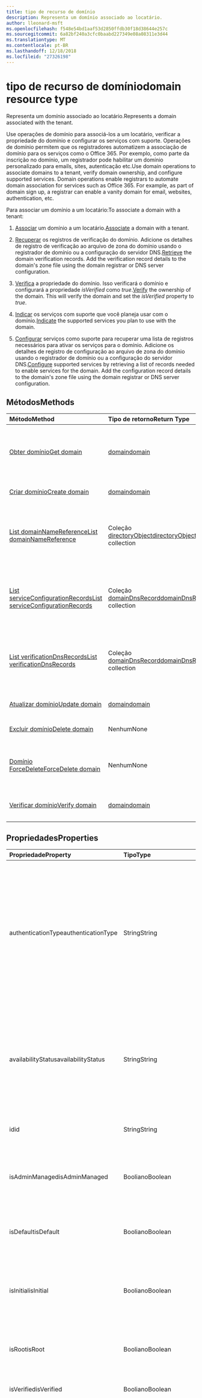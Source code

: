 ```yaml
---
title: tipo de recurso de domínio
description: Representa um domínio associado ao locatário.
author: lleonard-msft
ms.openlocfilehash: f548e54bd1aaf53d2850ffdb30f18d38644e257c
ms.sourcegitcommit: 6a82bf240a3cfc0baabd227349e08a08311e3d44
ms.translationtype: MT
ms.contentlocale: pt-BR
ms.lasthandoff: 12/18/2018
ms.locfileid: "27326198"
---
```

# <a name="domain-resource-type"></a><span data-ttu-id="12a6a-103">tipo de recurso de domínio</span><span class="sxs-lookup"><span data-stu-id="12a6a-103">domain resource type</span></span>

<span data-ttu-id="12a6a-104">Representa um domínio associado ao locatário.</span><span class="sxs-lookup"><span data-stu-id="12a6a-104">Represents a domain associated with the tenant.</span></span>

<span data-ttu-id="12a6a-p101">Use operações de domínio para associá-los a um locatário, verificar a propriedade do domínio e configurar os serviços com suporte.  Operações de domínio permitem que os registradores automatizem a associação de domínio para os serviços como o Office 365. Por exemplo, como parte da inscrição no domínio, um registrador pode habilitar um domínio personalizado para emails, sites, autenticação etc.</span><span class="sxs-lookup"><span data-stu-id="12a6a-p101">Use domain operations to associate domains to a tenant, verify domain ownership, and configure supported services.  Domain operations enable registrars to automate domain association for services such as Office 365. For example, as part of domain sign up, a registrar can enable a vanity domain for email, websites, authentication, etc.</span></span>

<span data-ttu-id="12a6a-108">Para associar um domínio a um locatário:</span><span class="sxs-lookup"><span data-stu-id="12a6a-108">To associate a domain with a tenant:</span></span>

1. <span data-ttu-id="12a6a-109">[Associar](../api/domain-post-domains.md) um domínio a um locatário.</span><span class="sxs-lookup"><span data-stu-id="12a6a-109">[Associate](../api/domain-post-domains.md) a domain with a tenant.</span></span>

2. <span data-ttu-id="12a6a-p102">[Recuperar](../api/domain-list-verificationdnsrecords.md) os registros de verificação do domínio. Adicione os detalhes de registro de verificação ao arquivo de zona do domínio usando o registrador de domínio ou a configuração do servidor DNS.</span><span class="sxs-lookup"><span data-stu-id="12a6a-p102">[Retrieve](../api/domain-list-verificationdnsrecords.md) the domain verification records. Add the verification record details to the domain's zone file using the domain registrar or DNS server configuration.</span></span>

3. <span data-ttu-id="12a6a-p103">[Verifica](../api/domain-verify.md) a propriedade do domínio. Isso verificará o domínio e configurará a propriedade *isVerified* como *true*.</span><span class="sxs-lookup"><span data-stu-id="12a6a-p103">[Verify](../api/domain-verify.md) the ownership of the domain. This will verify the domain and set the *isVerified* property to *true*.</span></span>

4. <span data-ttu-id="12a6a-114">[Indicar](../api/domain-update.md) os serviços com suporte que você planeja usar com o domínio.</span><span class="sxs-lookup"><span data-stu-id="12a6a-114">[Indicate](../api/domain-update.md) the supported services you plan to use with the domain.</span></span>

5. <span data-ttu-id="12a6a-p104">[Configurar](../api/domain-list-serviceconfigurationrecords.md) serviços como suporte para recuperar uma lista de registros necessários para ativar os serviços para o domínio. Adicione os detalhes de registro de configuração ao arquivo de zona do domínio usando o registrador de domínio ou a configuração do servidor DNS.</span><span class="sxs-lookup"><span data-stu-id="12a6a-p104">[Configure](../api/domain-list-serviceconfigurationrecords.md) supported services by retrieving a list of records needed to enable services for the domain. Add the configuration record details to the domain's zone file using the domain registrar or DNS server configuration.</span></span>

## <a name="methods"></a><span data-ttu-id="12a6a-117">Métodos</span><span class="sxs-lookup"><span data-stu-id="12a6a-117">Methods</span></span>

| <span data-ttu-id="12a6a-118">Método</span><span class="sxs-lookup"><span data-stu-id="12a6a-118">Method</span></span>   | <span data-ttu-id="12a6a-119">Tipo de retorno</span><span class="sxs-lookup"><span data-stu-id="12a6a-119">Return Type</span></span> |<span data-ttu-id="12a6a-120">Descrição</span><span class="sxs-lookup"><span data-stu-id="12a6a-120">Description</span></span>|
|:---------------|:--------|:----------|
|[<span data-ttu-id="12a6a-121">Obter domínio</span><span class="sxs-lookup"><span data-stu-id="12a6a-121">Get domain</span></span>](../api/domain-get.md) | [<span data-ttu-id="12a6a-122">domain</span><span class="sxs-lookup"><span data-stu-id="12a6a-122">domain</span></span>](domain.md) | <span data-ttu-id="12a6a-123">Leia as propriedades e os relacionamentos de um objeto de domínio.</span><span class="sxs-lookup"><span data-stu-id="12a6a-123">Read properties and relationships of a domain object.</span></span>|
|[<span data-ttu-id="12a6a-124">Criar domínio</span><span class="sxs-lookup"><span data-stu-id="12a6a-124">Create domain</span></span>](../api/domain-post-domains.md) | [<span data-ttu-id="12a6a-125">domain</span><span class="sxs-lookup"><span data-stu-id="12a6a-125">domain</span></span>](domain.md) | <span data-ttu-id="12a6a-126">Adiciona um domínio ao inquilino.</span><span class="sxs-lookup"><span data-stu-id="12a6a-126">Adds a domain to the tenant.</span></span> |
|[<span data-ttu-id="12a6a-127">List domainNameReference</span><span class="sxs-lookup"><span data-stu-id="12a6a-127">List domainNameReference</span></span>](../api/domain-list-domainnamereferences.md) |<span data-ttu-id="12a6a-128">Coleção [directoryObject](directoryobject.md)</span><span class="sxs-lookup"><span data-stu-id="12a6a-128">[directoryObject](directoryobject.md) collection</span></span>| <span data-ttu-id="12a6a-129">Recupere uma lista de objetos de diretório com uma referência ao domínio.</span><span class="sxs-lookup"><span data-stu-id="12a6a-129">Retrieve a list of directory objects with a reference to the domain.</span></span>|
|[<span data-ttu-id="12a6a-130">List serviceConfigurationRecords</span><span class="sxs-lookup"><span data-stu-id="12a6a-130">List serviceConfigurationRecords</span></span>](../api/domain-list-serviceconfigurationrecords.md) |<span data-ttu-id="12a6a-131">Coleção [domainDnsRecord](domaindnsrecord.md)</span><span class="sxs-lookup"><span data-stu-id="12a6a-131">[domainDnsRecord](domaindnsrecord.md) collection</span></span>|  <span data-ttu-id="12a6a-132">Recupere uma lista dos registros DNS do domínio para configuração de domínio.</span><span class="sxs-lookup"><span data-stu-id="12a6a-132">Retrieve a list of domain DNS records for domain configuration.</span></span>|
|[<span data-ttu-id="12a6a-133">List verificationDnsRecords</span><span class="sxs-lookup"><span data-stu-id="12a6a-133">List verificationDnsRecords</span></span>](../api/domain-list-verificationdnsrecords.md) |<span data-ttu-id="12a6a-134">Coleção [domainDnsRecord](domaindnsrecord.md)</span><span class="sxs-lookup"><span data-stu-id="12a6a-134">[domainDnsRecord](domaindnsrecord.md) collection</span></span>|  <span data-ttu-id="12a6a-135">Recupere uma lista dos registros DNS do domínio para verificação de domínio.</span><span class="sxs-lookup"><span data-stu-id="12a6a-135">Retrieve a list of domain DNS records for domain verification.</span></span>|
|[<span data-ttu-id="12a6a-136">Atualizar domínio</span><span class="sxs-lookup"><span data-stu-id="12a6a-136">Update domain</span></span>](../api/domain-update.md) | [<span data-ttu-id="12a6a-137">domain</span><span class="sxs-lookup"><span data-stu-id="12a6a-137">domain</span></span>](domain.md) |<span data-ttu-id="12a6a-138">Atualiza um domínio.</span><span class="sxs-lookup"><span data-stu-id="12a6a-138">Updates a domain.</span></span>|
|[<span data-ttu-id="12a6a-139">Excluir domínio</span><span class="sxs-lookup"><span data-stu-id="12a6a-139">Delete domain</span></span>](../api/domain-delete.md) | <span data-ttu-id="12a6a-140">Nenhum</span><span class="sxs-lookup"><span data-stu-id="12a6a-140">None</span></span> |<span data-ttu-id="12a6a-141">Exclui um domínio.</span><span class="sxs-lookup"><span data-stu-id="12a6a-141">Deletes a domain.</span></span>|
|[<span data-ttu-id="12a6a-142">Domínio ForceDelete</span><span class="sxs-lookup"><span data-stu-id="12a6a-142">ForceDelete domain</span></span>](../api/domain-forcedelete.md)|<span data-ttu-id="12a6a-143">Nenhum</span><span class="sxs-lookup"><span data-stu-id="12a6a-143">None</span></span>|<span data-ttu-id="12a6a-144">Exclui um domínio usando uma operação assíncrona.</span><span class="sxs-lookup"><span data-stu-id="12a6a-144">Deletes a domain using an asynchronous operation.</span></span>|
|[<span data-ttu-id="12a6a-145">Verificar domínio</span><span class="sxs-lookup"><span data-stu-id="12a6a-145">Verify domain</span></span>](../api/domain-verify.md)|[<span data-ttu-id="12a6a-146">domain</span><span class="sxs-lookup"><span data-stu-id="12a6a-146">domain</span></span>](domain.md)|<span data-ttu-id="12a6a-147">Valida a propriedade do domínio.</span><span class="sxs-lookup"><span data-stu-id="12a6a-147">Validates the ownership of the domain.</span></span>|

## <a name="properties"></a><span data-ttu-id="12a6a-148">Propriedades</span><span class="sxs-lookup"><span data-stu-id="12a6a-148">Properties</span></span>

| <span data-ttu-id="12a6a-149">Propriedade</span><span class="sxs-lookup"><span data-stu-id="12a6a-149">Property</span></span>   | <span data-ttu-id="12a6a-150">Tipo</span><span class="sxs-lookup"><span data-stu-id="12a6a-150">Type</span></span> | <span data-ttu-id="12a6a-151">Descrição</span><span class="sxs-lookup"><span data-stu-id="12a6a-151">Description</span></span> |
|:---------------|:--------|:----------|
|<span data-ttu-id="12a6a-152">authenticationType</span><span class="sxs-lookup"><span data-stu-id="12a6a-152">authenticationType</span></span>|<span data-ttu-id="12a6a-153">String</span><span class="sxs-lookup"><span data-stu-id="12a6a-153">String</span></span>| <span data-ttu-id="12a6a-p105">Indica o tipo de autenticação configurado para o domínio. O valor será *Gerenciado* ou *Federado*.</span><span class="sxs-lookup"><span data-stu-id="12a6a-p105">Indicates the configured authentication type for the domain. The value is either *Managed* or *Federated*.</span></span><br> <span data-ttu-id="12a6a-156">*Gerenciado* indica um domínio gerenciado em nuvem, no qual o Azure AD realiza autenticação do usuário.</span><span class="sxs-lookup"><span data-stu-id="12a6a-156">*Managed* indicates a cloud managed domain where Azure AD performs user authentication.</span></span><br><span data-ttu-id="12a6a-p106">*Federada* indica que a autenticação é federada com um provedor de identidade como o Active Directory do locatário no local pelos Serviços de Federação do Active Directory. Não anulável</span><span class="sxs-lookup"><span data-stu-id="12a6a-p106">*Federated* indicates authentication is federated with an identity provider such as the tenant's on-premises Active Directory via Active Directory Federation Services. Not nullable</span></span> |
|<span data-ttu-id="12a6a-159">availabilityStatus</span><span class="sxs-lookup"><span data-stu-id="12a6a-159">availabilityStatus</span></span>|<span data-ttu-id="12a6a-160">String</span><span class="sxs-lookup"><span data-stu-id="12a6a-160">String</span></span>| <span data-ttu-id="12a6a-p107">Essa propriedade é sempre nula, exceto quando a ação [verify](../api/domain-verify.md) é usada. Quando a ação [verify](../api/domain-verify.md) é usada, uma entidade **domain** é retornada na resposta. A propriedade **availabilityStatus** da entidade **domain** na resposta é *AvailableImmediately* ou *EmailVerifiedDomainTakeoverScheduled*.</span><span class="sxs-lookup"><span data-stu-id="12a6a-p107">This property is always null except when the [verify](../api/domain-verify.md) action is used. When the [verify](../api/domain-verify.md) action is used, a **domain** entity is returned in the response. The **availabilityStatus** property of the **domain** entity in the response is either *AvailableImmediately* or *EmailVerifiedDomainTakeoverScheduled*.</span></span>|
|<span data-ttu-id="12a6a-164">id</span><span class="sxs-lookup"><span data-stu-id="12a6a-164">id</span></span>|<span data-ttu-id="12a6a-165">String</span><span class="sxs-lookup"><span data-stu-id="12a6a-165">String</span></span>| <span data-ttu-id="12a6a-p108">O nome totalmente qualificado do domínio. Chave, imutável, não anulável, exclusivo</span><span class="sxs-lookup"><span data-stu-id="12a6a-p108">The fully qualified name of the domain. Key, immutable, not nullable, unique</span></span> |
|<span data-ttu-id="12a6a-168">isAdminManaged</span><span class="sxs-lookup"><span data-stu-id="12a6a-168">isAdminManaged</span></span>|<span data-ttu-id="12a6a-169">Booliano</span><span class="sxs-lookup"><span data-stu-id="12a6a-169">Boolean</span></span>| <span data-ttu-id="12a6a-p109">O valor da propriedade será false se o gerenciamento de registro DNS do domínio foi delegado para o Office 365. Caso contrário, o valor é verdadeiro. Não anulável</span><span class="sxs-lookup"><span data-stu-id="12a6a-p109">The value of the property is false if the DNS record management of the domain has been delegated to Office 365. Otherwise, the value is true. Not nullable</span></span> |
|<span data-ttu-id="12a6a-173">isDefault</span><span class="sxs-lookup"><span data-stu-id="12a6a-173">isDefault</span></span>|<span data-ttu-id="12a6a-174">Booliano</span><span class="sxs-lookup"><span data-stu-id="12a6a-174">Boolean</span></span>| <span data-ttu-id="12a6a-p110">True se este é o domínio padrão usado para a criação de usuário. Há apenas um domínio padrão por empresa. Não anulável</span><span class="sxs-lookup"><span data-stu-id="12a6a-p110">True if this is the default domain that is used for user creation. There is only one default domain per company. Not nullable</span></span> |
|<span data-ttu-id="12a6a-178">isInitial</span><span class="sxs-lookup"><span data-stu-id="12a6a-178">isInitial</span></span>|<span data-ttu-id="12a6a-179">Booliano</span><span class="sxs-lookup"><span data-stu-id="12a6a-179">Boolean</span></span>| <span data-ttu-id="12a6a-p111">True se este é o domínio inicial criado pelo Microsoft Online Services (nomedaempresa.onmicrosoft.com). Há apenas um domínio inicial por empresa. Não anulável</span><span class="sxs-lookup"><span data-stu-id="12a6a-p111">True if this is the initial domain created by Microsoft Online Services (companyname.onmicrosoft.com). There is only one initial domain per company. Not nullable</span></span> |
|<span data-ttu-id="12a6a-183">isRoot</span><span class="sxs-lookup"><span data-stu-id="12a6a-183">isRoot</span></span>|<span data-ttu-id="12a6a-184">Booliano</span><span class="sxs-lookup"><span data-stu-id="12a6a-184">Boolean</span></span>| <span data-ttu-id="12a6a-p112">True se o domínio é um domínio raiz verificado. Caso contrário, false se o domínio é um subdomínio ou não verificado. Não anulável</span><span class="sxs-lookup"><span data-stu-id="12a6a-p112">True if the domain is a verified root domain. Otherwise, false if the domain is a subdomain or unverified. Not nullable</span></span> |
|<span data-ttu-id="12a6a-188">isVerified</span><span class="sxs-lookup"><span data-stu-id="12a6a-188">isVerified</span></span>|<span data-ttu-id="12a6a-189">Booliano</span><span class="sxs-lookup"><span data-stu-id="12a6a-189">Boolean</span></span>| <span data-ttu-id="12a6a-p113">True se o domínio tiver concluído a verificação de propriedade de domínio. Não anulável</span><span class="sxs-lookup"><span data-stu-id="12a6a-p113">True if the domain has completed domain ownership verification. Not nullable</span></span> |
|<span data-ttu-id="12a6a-192">supportedServices</span><span class="sxs-lookup"><span data-stu-id="12a6a-192">supportedServices</span></span>|<span data-ttu-id="12a6a-193">Coleção de cadeias de caracteres</span><span class="sxs-lookup"><span data-stu-id="12a6a-193">String collection</span></span>| <span data-ttu-id="12a6a-194">Os recursos atribuídos ao domínio.</span><span class="sxs-lookup"><span data-stu-id="12a6a-194">The capabilities assigned to the domain.</span></span><br><br><span data-ttu-id="12a6a-195">Podem incluir 0, 1 ou mais dos seguintes valores: *Email*, *Sharepoint*, *EmailInternalRelayOnly*, *OfficeCommunicationsOnline*, *SharePointDefaultDomain*, *FullRedelegation*, *SharePointPublic*, *OrgIdAuthentication*, *Yammer*, *Intune*</span><span class="sxs-lookup"><span data-stu-id="12a6a-195">Can include 0, 1 or more of following values: *Email*, *Sharepoint*, *EmailInternalRelayOnly*, *OfficeCommunicationsOnline*, *SharePointDefaultDomain*, *FullRedelegation*, *SharePointPublic*, *OrgIdAuthentication*, *Yammer*, *Intune*</span></span><br><br> <span data-ttu-id="12a6a-196">Os valores que você pode adicionar ou remover usando a API do Graph incluem: *Email*, *OfficeCommunicationsOnline*, *Yammer*</span><span class="sxs-lookup"><span data-stu-id="12a6a-196">The values which you can add/remove using Graph API include: *Email*, *OfficeCommunicationsOnline*, *Yammer*</span></span><br><span data-ttu-id="12a6a-197">Não anulável</span><span class="sxs-lookup"><span data-stu-id="12a6a-197">Not nullable</span></span>|
|<span data-ttu-id="12a6a-198">estado</span><span class="sxs-lookup"><span data-stu-id="12a6a-198">state</span></span>|[<span data-ttu-id="12a6a-199">domainState</span><span class="sxs-lookup"><span data-stu-id="12a6a-199">domainState</span></span>](domainstate.md)| <span data-ttu-id="12a6a-200">Status de operações assíncronas agendadas em um domínio.</span><span class="sxs-lookup"><span data-stu-id="12a6a-200">Status of asynchronous operations scheduled for the domain.</span></span> |

## <a name="relationships"></a><span data-ttu-id="12a6a-201">Relações</span><span class="sxs-lookup"><span data-stu-id="12a6a-201">Relationships</span></span>

<span data-ttu-id="12a6a-p114">As relações entre um domínio e outros objetos no diretório como seus registros de verificação e de configuração de serviço expostas por meio de propriedades de navegação. Você pode ler essas relações ao direcionar essas propriedades de navegação em suas solicitações.</span><span class="sxs-lookup"><span data-stu-id="12a6a-p114">Relationships between a domain and other objects in the directory such as its verification records and service configuration records are exposed through navigation properties. You can read these relationships by targeting these navigation properties in your requests.</span></span>

| <span data-ttu-id="12a6a-204">Relação</span><span class="sxs-lookup"><span data-stu-id="12a6a-204">Relationship</span></span> | <span data-ttu-id="12a6a-205">Tipo</span><span class="sxs-lookup"><span data-stu-id="12a6a-205">Type</span></span> |<span data-ttu-id="12a6a-206">Descrição</span><span class="sxs-lookup"><span data-stu-id="12a6a-206">Description</span></span>|
|:---------------|:--------|:----------|
|<span data-ttu-id="12a6a-207">domainNameReferences</span><span class="sxs-lookup"><span data-stu-id="12a6a-207">domainNameReferences</span></span>|<span data-ttu-id="12a6a-208">Coleção [directoryObject](directoryobject.md)</span><span class="sxs-lookup"><span data-stu-id="12a6a-208">[directoryObject](directoryobject.md) collection</span></span>| <span data-ttu-id="12a6a-209">Somente leitura, Anulável</span><span class="sxs-lookup"><span data-stu-id="12a6a-209">Read-only, Nullable</span></span>|
|<span data-ttu-id="12a6a-210">serviceConfigurationRecords</span><span class="sxs-lookup"><span data-stu-id="12a6a-210">serviceConfigurationRecords</span></span>|<span data-ttu-id="12a6a-211">Coleção [domainDnsRecord](domaindnsrecord.md)</span><span class="sxs-lookup"><span data-stu-id="12a6a-211">[domainDnsRecord](domaindnsrecord.md) collection</span></span>| <span data-ttu-id="12a6a-212">Os registros DNS que o cliente adiciona ao arquivo de zona DNS do domínio antes que o domínio possa ser usado pelo Microsoft Online Services.</span><span class="sxs-lookup"><span data-stu-id="12a6a-212">DNS records the customer adds to the DNS zone file of the domain before the domain can be used by Microsoft Online services.</span></span><br><span data-ttu-id="12a6a-213">Somente leitura, Anulável</span><span class="sxs-lookup"><span data-stu-id="12a6a-213">Read-only, Nullable</span></span> |
|<span data-ttu-id="12a6a-214">verificationDnsRecords</span><span class="sxs-lookup"><span data-stu-id="12a6a-214">verificationDnsRecords</span></span>|<span data-ttu-id="12a6a-215">Coleção [domainDnsRecord](domaindnsrecord.md)</span><span class="sxs-lookup"><span data-stu-id="12a6a-215">[domainDnsRecord](domaindnsrecord.md) collection</span></span>| <span data-ttu-id="12a6a-216">Os registros DNS que o cliente adiciona ao arquivo de zona DNS do domínio para que o cliente possa concluir a verificação de propriedade de domínio com o Azure AD.</span><span class="sxs-lookup"><span data-stu-id="12a6a-216">DNS records that the customer adds to the DNS zone file of the domain before the customer can complete domain ownership verification with Azure AD.</span></span><br><span data-ttu-id="12a6a-217">Somente leitura, Anulável</span><span class="sxs-lookup"><span data-stu-id="12a6a-217">Read-only, Nullable</span></span>|

## <a name="json-representation"></a><span data-ttu-id="12a6a-218">Representação JSON</span><span class="sxs-lookup"><span data-stu-id="12a6a-218">JSON representation</span></span>
<span data-ttu-id="12a6a-219">Veja a seguir uma representação JSON do recurso.</span><span class="sxs-lookup"><span data-stu-id="12a6a-219">Here is a JSON representation of the resource.</span></span>

<!--{
  "blockType": "resource",
  "optionalProperties": [],
  "keyProperty": "id",
  "baseType": "microsoft.graph.entity",
  "@odata.type": "microsoft.graph.domain"
}-->

```json
{
  "authenticationType": "String",
  "availabilityStatus": "String",
  "id": "String (identifier)",
  "isAdminManaged": true,
  "isDefault": true,
  "isInitial": true,
  "isRoot": true,
  "isVerified": true,
  "state": {"@odata.type": "microsoft.graph.domainState"},
  "supportedServices": ["String"]
}

```

<!-- uuid: 8fcb5dbc-d5aa-4681-8e31-b001d5168d79
2015-10-25 14:57:30 UTC -->
<!-- {
  "type": "#page.annotation",
  "description": "domain resource",
  "keywords": "",
  "section": "documentation",
  "tocPath": ""
}-->